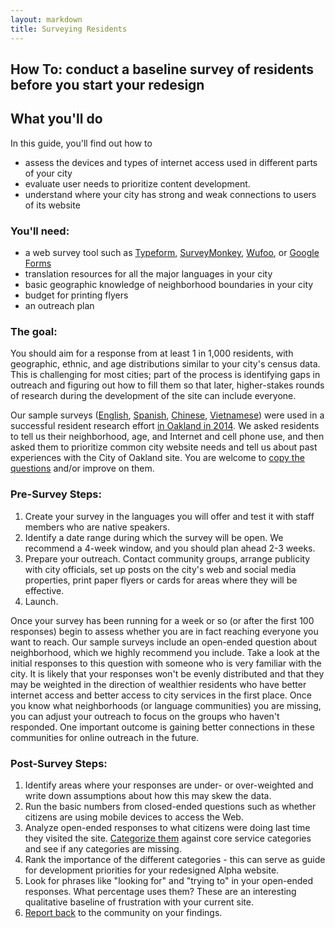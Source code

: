 ```yaml
---
layout: markdown
title: Surveying Residents
---
```


## How To: conduct a baseline survey of residents before you start your redesign

## What you'll do
In this guide, you'll find out how to 

* assess the devices and types of internet access used in different parts of your city
* evaluate user needs to prioritize content development.
* understand where your city has strong and weak connections to users of its website

### You'll need:

* a web survey tool such as [Typeform](http://www.typeform.com/), [SurveyMonkey](https://www.surveymonkey.com/), [Wufoo](http://www.wufoo.com/), or [Google Forms](http://www.google.com/forms/about/)
* translation resources for all the major languages in your city
* basic geographic knowledge of neighborhood boundaries in your city
* budget for printing flyers 
* an outreach plan

### The goal:
You should aim for a response from at least 1 in 1,000 residents, with geographic, ethnic, and age distributions similar to your city's census data. This is challenging for most cities; part of the process is identifying gaps in outreach and figuring out how to fill them so that later, higher-stakes rounds of research during the development of the site can include everyone.

Our sample surveys ([English](https://cfa.typeform.com/to/MhYKsI), [Spanish](https://cfa.typeform.com/to/Rvmkom), [Chinese](https://cfa.typeform.com/to/bVjqMZ), [Vietnamese](https://cfa.typeform.com/to/ifptbR)) were used in a successful resident research effort [in Oakland in 2014](http://www2.oaklandnet.com/Government/o/CityAdministration/OAK049224). We asked residents to tell us their neighborhood, age, and Internet and cell phone use, and then asked them to prioritize common city website needs and tell us about past experiences with the City of Oakland site. You are welcome to [copy the questions](https://cfa.typeform.com/to/MhYKsI) and/or improve on them. 

### Pre-Survey Steps:
1. Create your survey in the languages you will offer and test it with staff members who are native speakers.
2. Identify a date range during which the survey will be open. We recommend a 4-week window, and you should plan ahead 2-3 weeks.
3. Prepare your outreach. Contact community groups, arrange publicity with city officials, set up posts on the city's web and social media properties, print paper flyers or cards for areas where they will be effective.
4. Launch.

Once your survey has been running for a week or so (or after the first 100 responses) begin to assess whether you are in fact reaching everyone you want to reach. Our sample surveys include an open-ended question about neighborhood, which we highly recommend you include. Take a look at the initial responses to this question with someone who is very familiar with the city. It is likely that your responses won't be evenly distributed and that they may be weighted in the direction of wealthier residents who have better internet access and better access to city services in the first place. Once you know what neighborhoods (or language communities) you are missing, you can adjust your outreach to focus on the groups who haven't responded. One important outcome is gaining better connections in these communities for online outreach in the future.

### Post-Survey Steps:
1. Identify areas where your responses are under- or over-weighted and write down assumptions about how this may skew the data.
2. Run the basic numbers from closed-ended questions such as whether citizens are using mobile devices to access the Web. 
3. Analyze open-ended responses to what citizens were doing last time they visited the site. [Categorize them](http://digifrodo.tumblr.com/post/78143740800/city-website-faq-top-pages-inventory) against core service categories and see if any categories are missing. 
4. Rank the importance of the different categories - this can serve as guide for development priorities for your redesigned Alpha website.
5. Look for phrases like "looking for" and "trying to" in your open-ended responses. What percentage uses them? These are an interesting qualitative baseline of frustration with your current site.
6. [Report back](http://digifrodo.tumblr.com/post/101788428227/what-are-people-looking-for-on-city-websites) to the community on your findings.


